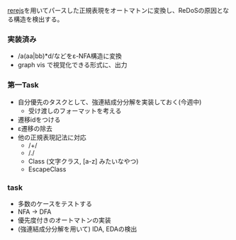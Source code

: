 [rerejs](https://github.com/MakeNowJust/rerejs)を用いてパースした正規表現をオートマトンに変換し、ReDoSの原因となる構造を検出する。

### 実装済み
- /a(aa|bb)*d/などをε-NFA構造に変換
- graph vis で視覚化できる形式に、出力

### 第一Task
- 自分優先のタスクとして、強連結成分分解を実装しておく(今週中)
    - 受け渡しのフォーマットを考える
- 遷移idをつける
- ε遷移の除去
- 他の正規表現記法に対応
    - /+/
    - /./
    - Class (文字クラス, [a-z] みたいなやつ)
    - EscapeClass
### task
- 多数のケースをテストする
- NFA -> DFA
- 優先度付きのオートマトンの実装
- (強連結成分分解を用いて) IDA, EDAの検出